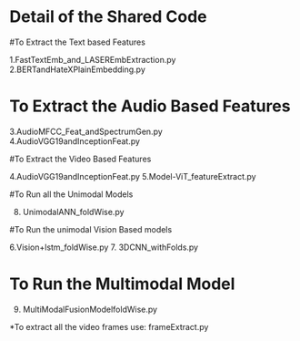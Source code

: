 # Detail of the Shared Code

#To Extract the Text based Features

1.FastTextEmb_and_LASEREmbExtraction.py 
2.BERTandHateXPlainEmbedding.py

# To Extract the Audio Based Features

3.AudioMFCC_Feat_andSpectrumGen.py  
4.AudioVGG19andInceptionFeat.py

#To Extract the Video Based Features

4.AudioVGG19andInceptionFeat.py
5.Model-ViT_featureExtract.py

#To Run all the Unimodal Models

8. UnimodalANN_foldWise.py

#To Run the unimodal Vision Based models

6.Vision+lstm_foldWise.py 
7. 3DCNN_withFolds.py

# To Run the Multimodal Model
       
9. MultiModalFusionModelfoldWise.py

*To extract all the video frames use: frameExtract.py